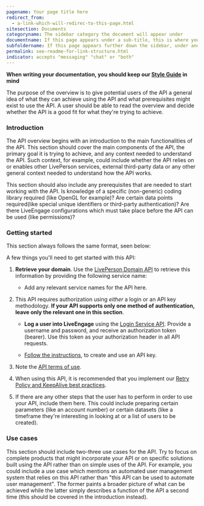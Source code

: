 ```yaml
---
pagename: Your page title here
redirect_from:
  - a-link-which-will-redirec-to-this-page.html
sitesection: Documents
categoryname: The sidebar category the document will appear under
documentname: If this page appears under a sub-title, this is where you put that sub-title
subfoldername: If this page appears further down the sidebar, under another sub-title, this is where you put that sub-title
permalink: see-readme-for-link-structure.html
indicator: accepts "messaging" "chat" or "both"
---
```


**When writing your documentation, you should keep our [Style Guide](https://docs.google.com/document/d/1X5zDTx3-weS5aEvLOEhSNa1ZtA3R5IdqiFfbPsUggTs/edit?usp=sharing) in mind**

The purpose of the overview is to give potential users of the API a general idea of what they can achieve using the API and what prerequisites might exist to use the API. A user should be able to read the overview and decide whether the API is a good fit for what they're trying to achieve.

### Introduction

The API overview begins with an introduction to the main functionalities of the API. This section should cover the main components of the API, the primary goal it is trying to achieve, and any context needed to understand the API. Such context, for example, could include whether the API relies on or enables other LivePerson services, external third-party data or any other general context needed to understand how the API works.

This section should also include any prerequisites that are needed to start working with the API. Is knowledge of a specific (non-generic) coding library required (like OpenGL for example)? Are certain data points required(like special unique identifiers or third-party authentication)? Are there LiveEngage configurations which must take place before the API can be used (like permissions)?

### Getting started

This section always follows the same format, seen below:

A few things you'll need to get started with this API:

1. **Retrieve your domain**. Use the [LivePerson Domain API](agent-domain-domain-api.html) to retrieve this information by providing the following service name:

	* Add any relevant service names for the API here.

2. This API requires authorization using _either_ a login or an API key methodology. **If your API supports only one method of authentication, leave only the relevant one in this section**.

	* **Log a user into LiveEngage** using the [Login Service API](login-getting-started.html). Provide a username and password, and receive an authorization token (bearer). Use this token as your authorization header in all API requests.

	* [Follow the instructions](guides-gettingstarted.html), to create and use an API key.

3. Note the [API terms of use](https://www.liveperson.com/policies/terms-of-use).

4. When using this API, it is recommended that you implement our [Retry Policy and KeepAlive best practices](guides-retry-policy.html).

5. If there are any other steps that the user has to perform in order to use your API, include them here. This could include preparing certain parameters (like an account number) or certain datasets (like a timeframe they're interesting in looking at or a list of users to be created).

### Use cases

This section should include two-three use cases for the API. Try to focus on complete products that might incorporate your API or on specific solutions built using the API rather than on simple uses of the API. For example, you could include a use case which mentions an automated user management system that relies on this API rather than "this API can be used to automate user management". The former paints a broader picture of what can be achieved while the latter simply describes a function of the API a second time (this should be covered in the introduction instead).
